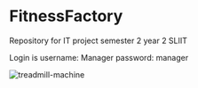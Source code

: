 # FitnessFactory
Repository for IT project semester 2 year 2 SLIIT

Login is 
username: Manager
password: manager


![treadmill-machine](https://user-images.githubusercontent.com/89182652/135573509-480934ec-8b55-47ee-b774-bd825b8dd427.png)


